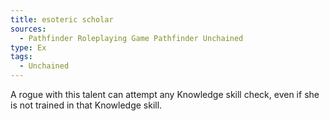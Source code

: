 ```yaml
---
title: esoteric scholar
sources:
  - Pathfinder Roleplaying Game Pathfinder Unchained
type: Ex
tags:
  - Unchained
---
```


A rogue with this talent can attempt any Knowledge skill check, even if she is not trained in that Knowledge skill.
